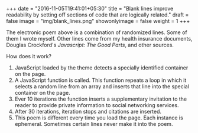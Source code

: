 +++
date = "2016-11-05T19:41:01+05:30"
title = "Blank lines improve readability by setting off sections of code that are logically related."
draft = false
image = "img/blank_lines.png"
showonlyimage = false
weight = 1
+++

<div id="eob_target"></div>


The electronic poem above is a combination of randomized lines. Some of them I wrote myself. Other lines come from my health insurance documents, Douglas Crockford's _Javascript: The Good Parts_, and other sources.

How does it work?

1. JavaScript loaded by the theme detects a specially identified container on the page.
2. A JavaScript function is called. This function repeats a loop in which it selects a random line from an array and inserts that line into the special container on the page.
3. Ever 10 iterations the function inserts a supplementary invitation to the reader to provide private information to social networking services.
4. After 30 iterations, iteration stops and citations are inserted.
5. This poem is different every time you load the page. Each instance is ephemeral. Sometimes certain lines never make it into the poem.

<br>
<br>
